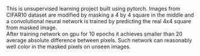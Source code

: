 This is unsupervised learning project built using pytorch. Images from CIFAR10 dataset are modified by masking a 4 by 4 square in the middle and a convolutional neural network is trained by predicting the real 4x4 square from masked image.\
After training network on gpu for 10 epochs it achieves smaller than 20 average absolute difference between pixels. Such network can reasonably well color in the masked pixels on unseen images.
